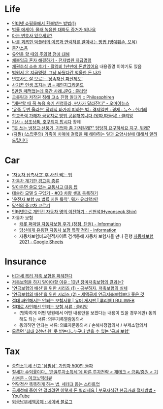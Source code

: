 Life
====
* [인터넷 쇼핑몰에서 환불받는 방법(1)](https://www.help-me.kr/lawyer/hyoyeonpark/article/show1/)
* [법률 에세이: 몰래 녹음한 대화도 증거가 되나요](http://slownews.kr/50951)
* [아는 변호사 있으세요?](https://storyfunding.daum.net/project/1700/episodes)
* [나를 괴롭힌 악플러의 이름과 연락처를 알아내는 방법 (명예훼손, 모욕)](https://www.help-me.kr/lawyer/sangminlee/article/00011/)
* [층간소음](http://oneclick.law.go.kr/CSP/CSP/CnpClsMain.laf?popMenu=ov&csmSeq=549&ccfNo=7&cciNo=1&cnpClsNo=1)
* [유언을 할 때의 주의할 점에 대해](http://howto-insure.com/61)
* [체불임금 혼자 해결하기 - 전자법원 지급명령](https://blog.naver.com/hidejj79/221650897956)
* [채권추심 소송 후기 - 촬영비 1년만에 돈받았어요](https://www.clien.net/service/board/use/14180259?od=T31&po=0&category=&groupCd=) 내용증명 이야기도 있음
* [법원서 온 지급명령, 그냥 놔뒀다간 억울한 돈 나가](https://news.v.daum.net/v/20181006080102116)
* [변호사도 잘 모르는 ‘상속재산 파산제도’](https://m.lawtimes.co.kr/Content/Article?serial=119663)
* [사기꾼 인생 조지는 법 – 체인지그라운드](http://thechangeground.com/archives/29415)
* [5만원 떼먹었는데 훅간 사례.JPG : 클리앙](https://www.clien.net/service/board/park/15443580)
* [크롤링과 저작권 침해 고소 진행 일대기 :: Philosophiren](https://philosophiren.tistory.com/321)
* ["재판할 때 꼭 녹음 속기 신청하라, 판사가 달라진다" - 오마이뉴스](http://www.ohmynews.com/NWS_Web/View/at_pg.aspx?CNTN_CD=a0002739580)
* [‘유족 두번 울리는’ 장례식 바가지 피하는 법 : 경제일반 : 경제 : 뉴스 : 한겨레](https://www.hani.co.kr/arti/economy/economy_general/997305.html)
* [학교폭력 가해자 금융치료 방법 공유해봅니다 (왕따,따돌림) : 클리앙](https://www.clien.net/service/board/lecture/15860872)
* [기사 - 상조상품, 호구되지 맙시다](https://www.ddanzi.com/ddanziNews/716976696) 장례
* ["못 쓰는 냉장고·선풍기, 기업아 좀 가져갈래?" 당당히 요구하세요 지구, 뭐래?](https://news.v.daum.net/v/20220114060211403)
* [(자필) (스압주의) 가족이 치매에 걸렸을 때 해야하는 일과 요양시설에 대해서 알려드립니다](https://www.etoland.co.kr/plugin/mobile/board.php?bo_table=tip01&wr_id=28940)

# Car
* ['자동차 접촉사고' 후 사진 찍는 법](http://www.huffingtonpost.kr/2015/03/19/story_n_6899668.html)
* [자동차 계기판 경고등 종류](https://gogosa77.blog.me/221026316766)
* [알아두면 쓸모 있는 교통사고 대응 팁](http://www.pickis.co.kr/?p=115278)
* [테슬라 모델 S 구입기 - #03 차량 셀프 등록하기](https://www.androidhuman.com/life/2019/07/11/start_on_model_s_3/)
* ['운전자 보험 vs 법률 지원 특약', 뭐가 유리할까?](https://brunch.co.kr/@kosy0346/32)
* [닥신의 중고차 고르기](https://www.youtube.com/playlist?list=PLh3h1HqdaD83mEb6a4no7J7uSCDr3qLlf)
* [인터넷으로 개인간 자동차 명의 이전하기 - 신현석(Hyeonseok Shin)](https://hyeonseok.com/blog/881)
* 자동차 보험
  * [캐롯 퍼마일 자동차보험 후기 (장점, 단점) - Information](https://ric4875-1.tistory.com/entry/%EC%BA%90%EB%A1%AF-%ED%8D%BC%EB%A7%88%EC%9D%BC-%EC%9E%90%EB%8F%99%EC%B0%A8%EB%B3%B4%ED%97%98-%ED%9B%84%EA%B8%B0-%EC%9E%A5%EC%A0%90-%EB%8B%A8%EC%A0%90)
  * [당신에게 유용한 자동차 보험 특약 정리 - Information](https://ric4875-1.tistory.com/entry/%EC%9E%90%EB%8F%99%EC%B0%A8-%EB%B3%B4%ED%97%98-%ED%8A%B9%EC%95%BD-%EC%B6%94%EC%B2%9C)
  * 자동차보험비교견적사이트 검색통해 자동차 보험사들 만나 진행 [자동차보험 2021 - Google Sheets](https://docs.google.com/spreadsheets/d/1avk-mGt0HCPTOBmi1_vWUXFZhHCUBzvU3MNKhIGvDNE/edit#gid=0)

# Insurance
* [비과세 복리 저축 보험을 파헤친다](http://youngbinlee.com/2011/04/taxfree-saving/)
* [저축보험을 하지 말아야할 이유 : 10년 장마저축보험의 결과는?](http://financialfreedom.kr/803)
* ['연금보험의 배신'을 위한 시리즈 (1) - 공부하자, 저축보험의 실체](http://financialfreedom.kr/951)
* ['연금보험의 배신'을 위한 시리즈 (2) - 세액공제 연금저축보험보다 좋은 것](http://financialfreedom.kr/952)
* [절대 싸인해서는 안되는 보험서류 | 유머 게시판 | 루리웹 l RULIWEB](https://bbs.ruliweb.com/best/board/300143/read/51117916)
* [절대로 사인해선 안되는 보험 서류 : 클리앙](https://www.clien.net/service/board/park/16109763)
  * (명확하게 어떤 병원에서 어떤 내용만을 보겠다는 내용이 있을 경우에만) 동의해도 되는 서류: 의무기록열람동의서
  * 동의하면 안되는 서류: 의료자문동의서 / 손해사정합의서 / 부제소합의서
* [모르면 '최대 2천만 원' 못 받는다..누구나 받을 수 있는 '공짜 보험'](https://v.daum.net/v/20220502182422337)

# Tax
* [종합소득세 신고 '삼쩜삼', 가입자 500만 돌파](https://www.venturesquare.net/838070)
* [절세가 수익률이다…‘금융투자소득세’에 따른 투자전략 < 재테크 < 금융/증권 < 기사본문 - 이코노믹리뷰](http://www.econovill.com/news/articleView.html?idxno=550150)
* [연말정산 똑똑하게 하는 법, 세테크 돕는 스타트업](https://www.venturesquare.net/848586)
* [국세청에 증여 안 걸리려면 이렇게 돈 빌리세요 | 부모자식간 현금거래 절세방법 - YouTube](https://www.youtube.com/watch?v=CObKsnE8ghU)
* [외국납부세액공제 : 네이버 블로그](https://blog.naver.com/jindong1982/220611788659)
